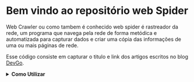 # Bem vindo ao repositório web Spider

Web Crawler ou como tambem é conhecido web spider é rastreador da rede, um programa que navega pela rede de forma metódica e automatizada para capturar dados e criar uma cópia das informações de uma ou mais páginas de rede.

Esse código consiste em capturar o titulo e link dos artigos escritos no blog <a href="https://devgo.com.br" target="_blank">DevGo</a>.

<details>
<summary><strong>Como Utilizar</strong></summary>
</br>
1. Realize um clone do projeto.


      git clone git@github.com:nobregasylvio/web-spider.git
</br>
2. Entre no diretório.


      cd web-spider
</br>
3. Instale as dependências


      npm install
</br>
4. Rode o arquivo index.js

      node index



</details>
